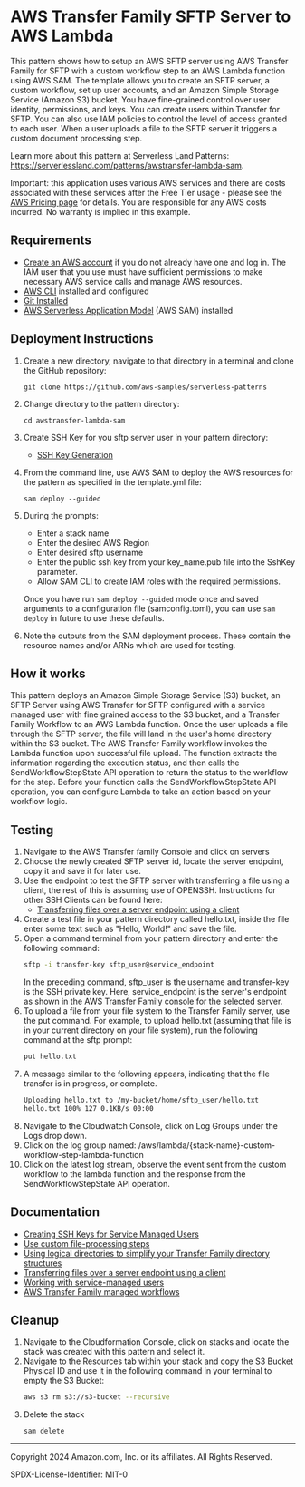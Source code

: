 # AWS Transfer Family SFTP Server to AWS Lambda

This pattern shows how to setup an AWS SFTP server using AWS Transfer Family for SFTP with a custom workflow step to an AWS Lambda function using AWS SAM. The template allows you to create an SFTP server, a custom workflow, set up user accounts, and an Amazon Simple Storage Service (Amazon S3) bucket. You have fine-grained control over user identity, permissions, and keys. You can create users within Transfer for SFTP. You can also use IAM policies to control the level of access granted to each user. When a user uploads a file to the SFTP server it triggers a custom document processing step.

Learn more about this pattern at Serverless Land Patterns: https://serverlessland.com/patterns/awstransfer-lambda-sam. 

Important: this application uses various AWS services and there are costs associated with these services after the Free Tier usage - please see the [AWS Pricing page](https://aws.amazon.com/pricing/) for details. You are responsible for any AWS costs incurred. No warranty is implied in this example.

## Requirements

* [Create an AWS account](https://portal.aws.amazon.com/gp/aws/developer/registration/index.html) if you do not already have one and log in. The IAM user that you use must have sufficient permissions to make necessary AWS service calls and manage AWS resources.
* [AWS CLI](https://docs.aws.amazon.com/cli/latest/userguide/install-cliv2.html) installed and configured
* [Git Installed](https://git-scm.com/book/en/v2/Getting-Started-Installing-Git)
* [AWS Serverless Application Model](https://docs.aws.amazon.com/serverless-application-model/latest/developerguide/serverless-sam-cli-install.html) (AWS SAM) installed

## Deployment Instructions

1. Create a new directory, navigate to that directory in a terminal and clone the GitHub repository:
    ``` 
    git clone https://github.com/aws-samples/serverless-patterns
    ```
1. Change directory to the pattern directory:
    ```
    cd awstransfer-lambda-sam
    ```
1. Create SSH Key for you sftp server user in your pattern directory: 
    * [SSH Key Generation](https://docs.aws.amazon.com/transfer/latest/userguide/key-management.html#sshkeygen)

1. From the command line, use AWS SAM to deploy the AWS resources for the pattern as specified in the template.yml file:
    ```
    sam deploy --guided
    ```
1. During the prompts:
    * Enter a stack name
    * Enter the desired AWS Region
    * Enter desired sftp username
    * Enter the public ssh key from your key_name.pub file into the SshKey parameter.
    * Allow SAM CLI to create IAM roles with the required permissions.

    Once you have run `sam deploy --guided` mode once and saved arguments to a configuration file (samconfig.toml), you can use `sam deploy` in future to use these defaults.

1. Note the outputs from the SAM deployment process. These contain the resource names and/or ARNs which are used for testing.

## How it works

This pattern deploys an Amazon Simple Storage Service (S3) bucket, an SFTP Server using AWS Transfer for SFTP configured with a service managed user with fine grained access to the S3 bucket, and a Transfer Family Workflow to an AWS Lambda function. Once the user uploads a file through the SFTP server, the file will land in the user's home directory within the S3 bucket. The AWS Transfer Family workflow invokes the Lambda function upon successful file upload. The function extracts the information regarding the execution status, and then calls the SendWorkflowStepState API operation to return the status to the workflow for the step. Before your function calls the SendWorkflowStepState API operation, you can configure Lambda to take an action based on your workflow logic.

## Testing

1. Navigate to the AWS Transfer family Console and click on servers
1. Choose the newly created SFTP server id, locate the server endpoint, copy it and save it for later use.
1. Use the endpoint to test the SFTP server with transferring a file using a client, the rest of this is assuming use of OPENSSH.
    Instructions for other SSH Clients can be found here:
    - [Transferring files over a server endpoint using a client](https://docs.aws.amazon.com/transfer/latest/userguide/transfer-file.html)
1. Create a test file in your pattern directory called hello.txt, inside the file enter some text such as "Hello, World!" and save the file.
1. Open a command terminal from your pattern directory and enter the following command:
    ```bash
    sftp -i transfer-key sftp_user@service_endpoint
    ```
    In the preceding command, sftp_user is the username and transfer-key is the SSH private key. Here, service_endpoint is the server's endpoint as shown in the AWS Transfer Family console for the selected server.
1. To upload a file from your file system to the Transfer Family server, use the put command. For example, to upload hello.txt (assuming that file is in your current directory on your file system), run the following command at the sftp prompt:
    ```bash
    put hello.txt
    ```
1. A message similar to the following appears, indicating that the file transfer is in progress, or complete.
    ```bash
    Uploading hello.txt to /my-bucket/home/sftp_user/hello.txt
    hello.txt 100% 127 0.1KB/s 00:00
    ```
1. Navigate to the Cloudwatch Console, click on Log Groups under the Logs drop down.
1. Click on the log group named: /aws/lambda/{stack-name}-custom-workflow-step-lambda-function
1. Click on the latest log stream, observe the event sent from the custom workflow to the lambda function and the response from the SendWorkflowStepState API operation.

## Documentation
- [Creating SSH Keys for Service Managed Users](https://docs.aws.amazon.com/transfer/latest/userguide/key-management.html#sshkeygen)
- [Use custom file-processing steps](https://docs.aws.amazon.com/transfer/latest/userguide/custom-step-details.html)
- [Using logical directories to simplify your Transfer Family directory structures](https://docs.aws.amazon.com/transfer/latest/userguide/logical-dir-mappings.html)
- [Transferring files over a server endpoint using a client](https://docs.aws.amazon.com/transfer/latest/userguide/transfer-file.html)
- [Working with service-managed users](https://docs.aws.amazon.com/transfer/latest/userguide/service-managed-users.html)
- [AWS Transfer Family managed workflows](https://docs.aws.amazon.com/transfer/latest/userguide/transfer-workflows.html)

## Cleanup

1. Navigate to the Cloudformation Console, click on stacks and locate the stack was created with this pattern and select it.
1. Navigate to the Resources tab within your stack and copy the S3 Bucket Physical ID and use it in the following command in your terminal to empty the S3 Bucket:
    ```bash
    aws s3 rm s3://s3-bucket --recursive
    ```
1. Delete the stack
    ```bash
    sam delete
    ```
----
Copyright 2024 Amazon.com, Inc. or its affiliates. All Rights Reserved.

SPDX-License-Identifier: MIT-0
